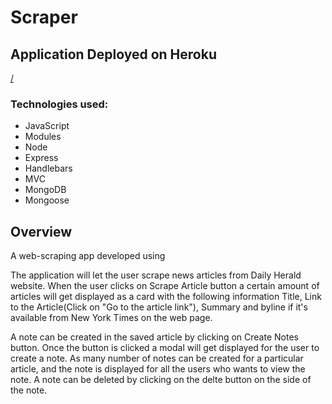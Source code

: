 # Scraper

## Application Deployed on Heroku

[/](https://scraper-peb.herokuapp.com/)


### Technologies used: 

* JavaScript
* Modules
* Node
* Express
* Handlebars
* MVC
* MongoDB
* Mongoose

## Overview


A web-scraping app developed using

The application will let the user scrape news articles from Daily Herald website. When the user clicks on Scrape Article button a certain amount of articles will get displayed as a card with the following information Title, Link to the Article(Click on "Go to the article link"), Summary and byline if it's available from New York Times on the web page.


A note can be created in the saved article by clicking on Create Notes button. Once the button is clicked a modal will get displayed for the user to create a note. As many number of notes can be created for a particular article, and the note is displayed for all the users who wants to view the note. A note can be deleted by clicking on the delte button on the side of the note.
